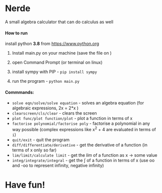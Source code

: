 # Nerde
A small algebra calculator that can do calculus as well

#### How to run

install python <b>3.8</b> from https://www.python.org

1. Install main.py on your machine (save the file on )

2. open Command Prompt (or terminal on linux)

3. install sympy with PIP - `pip install sympy`

4. run the program - `python main.py`

#### Commmands:

- `solve eqn/solve/solve equation` -  solves an algebra equation (for algebraic expressions, 2x = 2*x )
- `clearscreen/cls/clear` - clears the screen
- `plot func/plot function/plot` - plot a function in terms of x
- `factorise polynomial/factorise poly` - factorise a polynomial in any way possible (complex expressions like x<sup>2</sup> + 4 are evaluated in terms of `i`)
- `quit/exit` - quit the program
- `diff/differentiate/derivative` - get the derivative of a function (in terms of x only so far)
- `lim/limit/calculate limit` - get the <i>lim</i> of a function as x -> some value
- `integ/integrate/integral` - get the &int; of a function in terms of x (use oo and -oo to represent infinity, negative infinity)

# Have fun!
